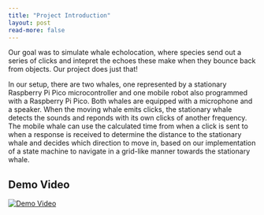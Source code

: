 ```yaml
---
title: "Project Introduction"
layout: post
read-more: false
---
```


Our goal was to simulate whale echolocation, where species send out a series of clicks and intepret the echoes these make when they bounce back from objects. Our project does just that!

In our setup, there are two whales, one represented by a stationary Raspberry Pi Pico microcontroller and one mobile robot also programmed with a Raspberry Pi Pico. Both whales are equipped with a microphone and a speaker. When the moving whale emits clicks, the stationary whale detects the sounds and reponds with its own clicks of another frequency. The mobile whale can use the calculated time from when a click is sent to when a response  is received to determine the distance to the stationary whale and decides which direction to move in, based on our implementation of a state machine to navigate in a grid-like manner towards the stationary whale.

## Demo Video

[![Demo Video](https://i.ibb.co/ZTp4pHb/demo.png)](https://www.youtube.com/watch?v=SYovWosy5Rc&list=PLDqMkB5cbBA6AwYC_DElkDStUdOsTuIL7&index=9)


